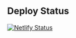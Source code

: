 ## Deploy Status

[![Netlify Status](https://api.netlify.com/api/v1/badges/eb12c2fa-6f81-460b-bba3-d9f858aba30c/deploy-status)](https://app.netlify.com/sites/emerconghaile/deploys)
